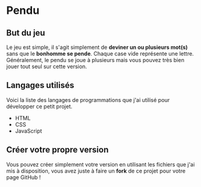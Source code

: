 # Pendu
## But du jeu
Le jeu est simple, il s'agit simplement de **deviner un ou plusieurs mot(s)** sans que le **bonhomme se pende**. Chaque case vide représente une lettre.\
Généralement, le pendu se joue à plusieurs mais vous pouvez très bien jouer tout seul sur cette version.
## Langages utilisés
Voici la liste des langages de programmations que j'ai utilisé pour développer ce petit projet.
- HTML
- CSS
- JavaScript
## Créer votre propre version
Vous pouvez créer simplement votre version en utilisant les fichiers que j'ai mis à disposition, vous avez juste à faire un **fork** de ce projet pour votre page GitHub !

